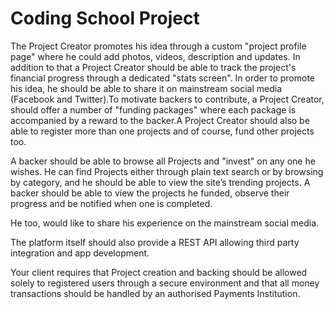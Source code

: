 # Coding School Project

The Project Creator promotes his idea through a custom "project profile page" where he could add photos, videos, description and updates. In addition to that a Project Creator should be able to track the project's financial progress through a dedicated "stats screen". In order to promote his idea, he should be able to share it on mainstream social media (Facebook and Twitter).To motivate backers to contribute, a Project Creator, should offer a number of "funding packages" where each package is accompanied by a reward to the backer.A Project Creator should also be able to register more than one projects and of course, fund other projects too.

A backer should be able to browse all Projects and "invest" on any one he wishes. He can find Projects either through plain text search or by browsing by category, and he should be able to view the site’s trending projects. A backer should be able to view the projects he funded, observe their progress and be notified when one is completed.

He too, would like to share his experience on the mainstream social media.

The platform itself should also provide a REST API allowing third party integration and app development.

Your client requires that Project creation and backing should be allowed solely to registered users through a secure environment and that all money transactions should be handled by an authorised Payments Institution.
